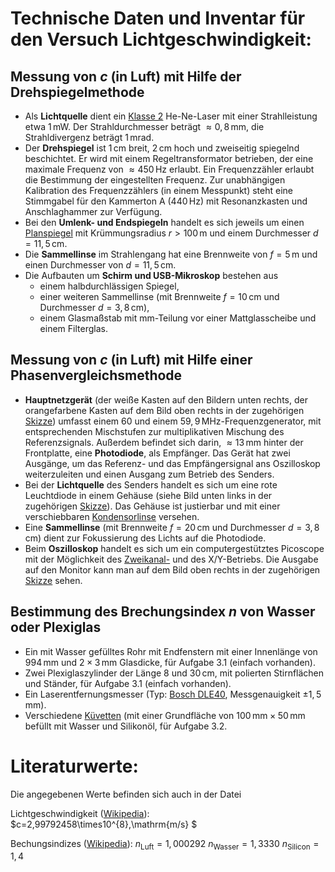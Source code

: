 # Technische Daten und Inventar für den Versuch Lichtgeschwindigkeit:

## Messung von $c$ (in Luft) mit Hilfe der Drehspiegelmethode 

- Als **Lichtquelle** dient ein [Klasse 2](https://de.wikipedia.org/wiki/Laser#Laserklassen) He-Ne-Laser mit einer Strahlleistung etwa $1\,\mathrm{mW}$. Der Strahldurchmesser beträgt $\approx0,8\,\mathrm{mm}$, die Strahldivergenz beträgt $1\,\mathrm{mrad}$.
- Der **Drehspiegel** ist $1\,\mathrm{cm}$ breit, $2\,\mathrm{cm}$ hoch und zweiseitig spiegelnd beschichtet. Er wird mit einem Regeltransformator betrieben, der eine maximale Frequenz von  $\approx450\,\mathrm{Hz}$ erlaubt. Ein Frequenzzähler erlaubt die Bestimmung der eingestellten Frequenz. Zur unabhängigen Kalibration des Frequenzzählers (in einem Messpunkt) steht eine Stimmgabel für den Kammerton A  ($440\,\mathrm{Hz}$) mit Resonanzkasten und Anschlaghammer zur Verfügung.
- Bei den **Umlenk- und Endspiegeln** handelt es sich jeweils um einen [Planspiegel](https://de.wikipedia.org/wiki/Planspiegel) mit Krümmungsradius $r>100\,\mathrm{m}$ und einem Durchmesser $d=11,5\,\mathrm{cm}$. 
- Die **Sammellinse** im Strahlengang hat eine Brennweite von $f=5\,\mathrm{m}$ und einen Durchmesser von $d=11,5\,\mathrm{cm}$.  
- Die Aufbauten um **Schirm und USB-Mikroskop** bestehen aus 
  - einem halbdurchlässigen Spiegel, 
  - einer weiteren Sammellinse (mit Brennweite $f=10\,\mathrm{cm}$ und Durchmesser $d=3,8\,\mathrm{cm}$), 
  - einem Glasmaßstab mit $\mathrm{mm}$-Teilung vor einer Mattglasscheibe und einem Filterglas.

## Messung von $c$ (in Luft) mit Hilfe einer Phasenvergleichsmethode

- **Hauptnetzgerät** (der weiße Kasten auf den Bildern unten rechts, der orangefarbene Kasten auf dem Bild oben rechts in der zugehörigen [Skizze](https://git.scc.kit.edu/etp-lehre/p1-for-students/-/blob/main/Lichtgeschwindigkeit/figures/Phasenvergleichsmethode.png)) umfasst einem $60$ und einem $59,9\,\mathrm{MHz}$-Frequenzgenerator, mit entsprechenden Mischstufen zur multiplikativen Mischung des Referenzsignals. Außerdem befindet sich darin, $\approx13\,\mathrm{mm}$ hinter der Frontplatte, eine **Photodiode**, als Empfänger. Das Gerät hat zwei Ausgänge, um das Referenz- und das Empfängersignal ans Oszilloskop weiterzuleiten und einen Ausgang zum Betrieb des Senders. 
- Bei der **Lichtquelle** des Senders handelt es sich um eine rote Leuchtdiode in einem Gehäuse (siehe Bild unten links in der zugehörigen [Skizze](https://git.scc.kit.edu/etp-lehre/p1-for-students/-/blob/main/Lichtgeschwindigkeit/figures/Phasenvergleichsmethode.png)). Das Gehäuse ist justierbar und mit einer verschiebbaren [Kondensorlinse](https://de.wikipedia.org/wiki/Kondensor) versehen.
- Eine **Sammellinse** (mit Brennweite $f=20\,\mathrm{cm}$ und Durchmesser $d=3,8\,\mathrm{cm}$) dient zur Fokussierung des Lichts auf die Photodiode.
- Beim **Oszilloskop** handelt es sich um ein computergestütztes Picoscope mit der Möglichkeit des [Zweikanal-](https://de.wikipedia.org/wiki/Oszilloskop#Mehrkanalbetrieb) und des X/Y-Betriebs. Die Ausgabe auf den Monitor kann man auf dem Bild oben rechts in der zugehörigen [Skizze](https://git.scc.kit.edu/etp-lehre/p1-for-students/-/blob/main/Lichtgeschwindigkeit/figures/Phasenvergleichsmethode.png) sehen.

## Bestimmung des Brechungsindex $n$ von Wasser oder Plexiglas

- Ein mit Wasser gefülltes Rohr mit Endfenstern mit einer Innenlänge von $994\,\mathrm{mm}$ und $2\times3\,\mathrm{mm}$ Glasdicke, für Aufgabe 3.1 (einfach vorhanden).
- Zwei Plexiglaszylinder der Länge $8$ und $30\,\mathrm{cm}$, mit polierten Stirnflächen und Ständer, für Aufgabe 3.1 (einfach vorhanden).
- Ein Laserentfernungsmesser (Typ: [Bosch DLE40](https://www.laserentfernungsmesser-test.de/tests/bosch-dle-40-blau-laserentfernungsmesser-test/), Messgenauigkeit $\pm1,5\,\mathrm{mm}$). 
- Verschiedene [Küvetten](https://de.wikipedia.org/wiki/K%C3%BCvette) (mit einer Grundfläche von $100\,\mathrm{mm} \times 50\,\mathrm{mm}$ befüllt mit Wasser und Silikonöl, für Aufgabe 3.2.

# Literaturwerte:

Die angegebenen Werte befinden sich auch in der Datei 

Lichtgeschwindigkeit ([Wikipedia](https://de.wikipedia.org/wiki/Lichtgeschwindigkeit)): 
$c=2,99792458\times10^{8}\,\mathrm{m/s}                                                                         $

Bechungsindizes ([Wikipedia](https://de.wikipedia.org/wiki/Brechungsindex)):
$n_{\mathrm{Luft}}=1,000 292$ 
$n_{\mathrm{Wasser}}=1,3330$
$n_{\mathrm{Silicon}}=1,4$